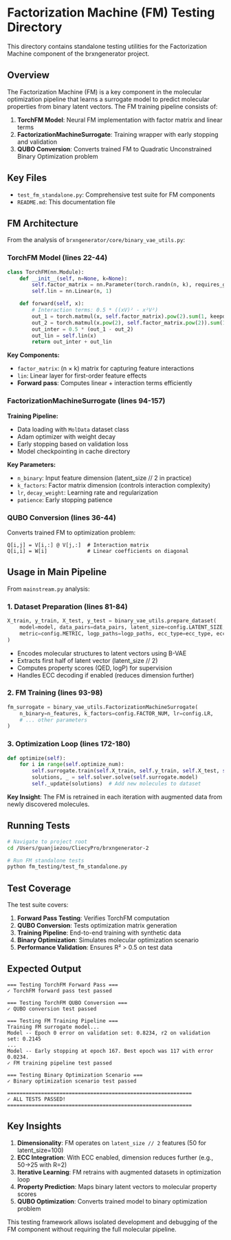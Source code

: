 # Factorization Machine (FM) Testing Directory

This directory contains standalone testing utilities for the Factorization Machine component of the brxngenerator project.

## Overview

The Factorization Machine (FM) is a key component in the molecular optimization pipeline that learns a surrogate model to predict molecular properties from binary latent vectors. The FM training pipeline consists of:

1. **TorchFM Model**: Neural FM implementation with factor matrix and linear terms
2. **FactorizationMachineSurrogate**: Training wrapper with early stopping and validation
3. **QUBO Conversion**: Converts trained FM to Quadratic Unconstrained Binary Optimization problem

## Key Files

- `test_fm_standalone.py`: Comprehensive test suite for FM components
- `README.md`: This documentation file

## FM Architecture

From the analysis of `brxngenerator/core/binary_vae_utils.py`:

### TorchFM Model (lines 22-44)
```python
class TorchFM(nn.Module):
    def __init__(self, n=None, k=None):
        self.factor_matrix = nn.Parameter(torch.randn(n, k), requires_grad=True)
        self.lin = nn.Linear(n, 1)

    def forward(self, x):
        # Interaction terms: 0.5 * ((xV)² - x²V²)
        out_1 = torch.matmul(x, self.factor_matrix).pow(2).sum(1, keepdim=True)
        out_2 = torch.matmul(x.pow(2), self.factor_matrix.pow(2)).sum(1, keepdim=True)
        out_inter = 0.5 * (out_1 - out_2)
        out_lin = self.lin(x)
        return out_inter + out_lin
```

**Key Components:**
- `factor_matrix`: (n × k) matrix for capturing feature interactions
- `lin`: Linear layer for first-order feature effects
- **Forward pass**: Computes linear + interaction terms efficiently

### FactorizationMachineSurrogate (lines 94-157)
**Training Pipeline:**
- Data loading with `MolData` dataset class
- Adam optimizer with weight decay
- Early stopping based on validation loss
- Model checkpointing in cache directory

**Key Parameters:**
- `n_binary`: Input feature dimension (latent_size // 2 in practice)
- `k_factors`: Factor matrix dimension (controls interaction complexity)
- `lr`, `decay_weight`: Learning rate and regularization
- `patience`: Early stopping patience

### QUBO Conversion (lines 36-44)
Converts trained FM to optimization problem:
```
Q[i,j] = V[i,:] @ V[j,:]  # Interaction matrix
Q[i,i] = W[i]             # Linear coefficients on diagonal
```

## Usage in Main Pipeline

From `mainstream.py` analysis:

### 1. Dataset Preparation (lines 81-84)
```python
X_train, y_train, X_test, y_test = binary_vae_utils.prepare_dataset(
    model=model, data_pairs=data_pairs, latent_size=config.LATENT_SIZE, 
    metric=config.METRIC, logp_paths=logp_paths, ecc_type=ecc_type, ecc_R=ecc_R
)
```

- Encodes molecular structures to latent vectors using B-VAE
- Extracts first half of latent vector (latent_size // 2)
- Computes property scores (QED, logP) for supervision
- Handles ECC decoding if enabled (reduces dimension further)

### 2. FM Training (lines 93-98)
```python
fm_surrogate = binary_vae_utils.FactorizationMachineSurrogate(
    n_binary=n_features, k_factors=config.FACTOR_NUM, lr=config.LR,
    # ... other parameters
)
```

### 3. Optimization Loop (lines 172-180)
```python
def optimize(self):
    for i in range(self.optimize_num):
        self.surrogate.train(self.X_train, self.y_train, self.X_test, self.y_test)
        solutions, _ = self.solver.solve(self.surrogate.model)
        self._update(solutions)  # Add new molecules to dataset
```

**Key Insight**: The FM is retrained in each iteration with augmented data from newly discovered molecules.

## Running Tests

```bash
# Navigate to project root
cd /Users/guanjiezou/CliecyPro/brxngenerator-2

# Run FM standalone tests
python fm_testing/test_fm_standalone.py
```

## Test Coverage

The test suite covers:

1. **Forward Pass Testing**: Verifies TorchFM computation
2. **QUBO Conversion**: Tests optimization matrix generation  
3. **Training Pipeline**: End-to-end training with synthetic data
4. **Binary Optimization**: Simulates molecular optimization scenario
5. **Performance Validation**: Ensures R² > 0.5 on test data

## Expected Output

```
=== Testing TorchFM Forward Pass ===
✓ TorchFM forward pass test passed

=== Testing TorchFM QUBO Conversion ===
✓ QUBO conversion test passed

=== Testing FM Training Pipeline ===
Training FM surrogate model...
Model -- Epoch 0 error on validation set: 0.8234, r2 on validation set: 0.2145
...
Model -- Early stopping at epoch 167. Best epoch was 117 with error 0.0234.
✓ FM training pipeline test passed

=== Testing Binary Optimization Scenario ===
✓ Binary optimization scenario test passed

============================================================
✓ ALL TESTS PASSED!
============================================================
```

## Key Insights

1. **Dimensionality**: FM operates on `latent_size // 2` features (50 for latent_size=100)
2. **ECC Integration**: With ECC enabled, dimension reduces further (e.g., 50→25 with R=2)
3. **Iterative Learning**: FM retrains with augmented datasets in optimization loop
4. **Property Prediction**: Maps binary latent vectors to molecular property scores
5. **QUBO Optimization**: Converts trained model to binary optimization problem

This testing framework allows isolated development and debugging of the FM component without requiring the full molecular pipeline.